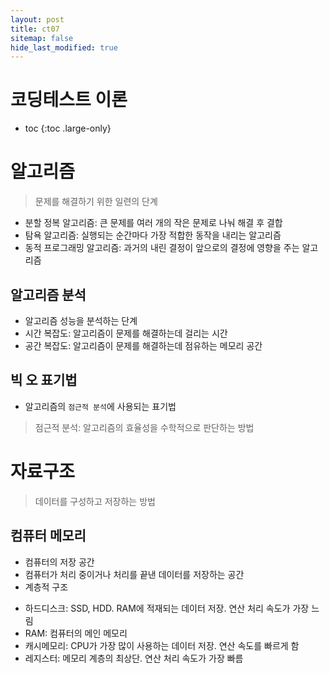 ```yaml
---
layout: post
title: ct07
sitemap: false
hide_last_modified: true
---
```

# 코딩테스트 이론

* toc
{:toc .large-only}

# 알고리즘

> 문제를 해결하기 위한 일련의 단계

- 분할 정복 알고리즘: 큰 문제를 여러 개의 작은 문제로 나눠 해결 후 결합
- 탐욕 알고리즘: 실행되는 순간마다 가장 적합한 동작을 내리는 알고리즘
- 동적 프로그래밍 알고리즘: 과거의 내린 결정이 앞으로의 결정에 영향을 주는 알고리즘

## 알고리즘 분석

- 알고리즘 성능을 분석하는 단계
- 시간 복잡도: 알고리즘이 문제를 해결하는데 걸리는 시간
- 공간 복잡도: 알고리즘이 문제를 해결하는데 점유하는 메모리 공간

## 빅 오 표기법

- 알고리즘의 ```점근적 분석```에 사용되는 표기법

> 점근적 분석: 알고리즘의 효율성을 수학적으로 판단하는 방법


# 자료구조

> 데이터를 구성하고 저장하는 방법

## 컴퓨터 메모리
- 컴퓨터의 저장 공간
- 컴퓨터가 처리 중이거나 처리를 끝낸 데이터를 저장하는 공간
- 계층적 구조

[](/assets/img/ct/)

- 하드디스크: SSD, HDD. RAM에 적재되는 데이터 저장. 연산 처리 속도가 가장 느림
- RAM: 컴퓨터의 메인 메모리
- 캐시메모리: CPU가 가장 많이 사용하는 데이터 저장. 연산 속도를 빠르게 함
- 레지스터: 메모리 계층의 최상단. 연산 처리 속도가 가장 빠름
